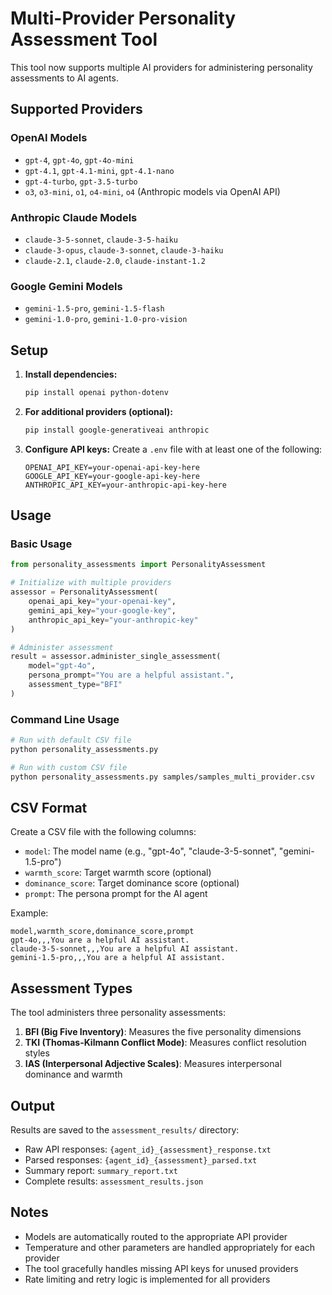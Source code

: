 # Multi-Provider Personality Assessment Tool

This tool now supports multiple AI providers for administering personality assessments to AI agents.

## Supported Providers

### OpenAI Models
- `gpt-4`, `gpt-4o`, `gpt-4o-mini`
- `gpt-4.1`, `gpt-4.1-mini`, `gpt-4.1-nano`
- `gpt-4-turbo`, `gpt-3.5-turbo`
- `o3`, `o3-mini`, `o1`, `o4-mini`, `o4` (Anthropic models via OpenAI API)

### Anthropic Claude Models
- `claude-3-5-sonnet`, `claude-3-5-haiku`
- `claude-3-opus`, `claude-3-sonnet`, `claude-3-haiku`
- `claude-2.1`, `claude-2.0`, `claude-instant-1.2`

### Google Gemini Models
- `gemini-1.5-pro`, `gemini-1.5-flash`
- `gemini-1.0-pro`, `gemini-1.0-pro-vision`

## Setup

1. **Install dependencies:**
   ```bash
   pip install openai python-dotenv
   ```

2. **For additional providers (optional):**
   ```bash
   pip install google-generativeai anthropic
   ```

3. **Configure API keys:**
   Create a `.env` file with at least one of the following:
   ```
   OPENAI_API_KEY=your-openai-api-key-here
   GOOGLE_API_KEY=your-google-api-key-here
   ANTHROPIC_API_KEY=your-anthropic-api-key-here
   ```

## Usage

### Basic Usage
```python
from personality_assessments import PersonalityAssessment

# Initialize with multiple providers
assessor = PersonalityAssessment(
    openai_api_key="your-openai-key",
    gemini_api_key="your-google-key", 
    anthropic_api_key="your-anthropic-key"
)

# Administer assessment
result = assessor.administer_single_assessment(
    model="gpt-4o",
    persona_prompt="You are a helpful assistant.",
    assessment_type="BFI"
)
```

### Command Line Usage
```bash
# Run with default CSV file
python personality_assessments.py

# Run with custom CSV file
python personality_assessments.py samples/samples_multi_provider.csv
```

## CSV Format

Create a CSV file with the following columns:
- `model`: The model name (e.g., "gpt-4o", "claude-3-5-sonnet", "gemini-1.5-pro")
- `warmth_score`: Target warmth score (optional)
- `dominance_score`: Target dominance score (optional)  
- `prompt`: The persona prompt for the AI agent

Example:
```csv
model,warmth_score,dominance_score,prompt
gpt-4o,,,You are a helpful AI assistant.
claude-3-5-sonnet,,,You are a helpful AI assistant.
gemini-1.5-pro,,,You are a helpful AI assistant.
```

## Assessment Types

The tool administers three personality assessments:

1. **BFI (Big Five Inventory)**: Measures the five personality dimensions
2. **TKI (Thomas-Kilmann Conflict Mode)**: Measures conflict resolution styles
3. **IAS (Interpersonal Adjective Scales)**: Measures interpersonal dominance and warmth

## Output

Results are saved to the `assessment_results/` directory:
- Raw API responses: `{agent_id}_{assessment}_response.txt`
- Parsed responses: `{agent_id}_{assessment}_parsed.txt`
- Summary report: `summary_report.txt`
- Complete results: `assessment_results.json`

## Notes

- Models are automatically routed to the appropriate API provider
- Temperature and other parameters are handled appropriately for each provider
- The tool gracefully handles missing API keys for unused providers
- Rate limiting and retry logic is implemented for all providers 